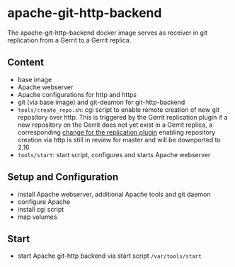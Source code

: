 # apache-git-http-backend

The apache-git-http-backend docker image serves as receiver in git replication
from a Gerrit to a Gerrit replica.

## Content

* base image
* Apache webserver
* Apache configurations for http and https
* git (via base image) and git-deamon for git-http-backend
* `tools/create_repo.sh`: cgi script to enable remote creation of new git
 repository over http. This is triggered by the Gerrit replication plugin
 if a new repository on the Gerrit does not yet exist in a Gerrit replica,
 a corresponding
 [change for the replication plugin](https://gerrit-review.googlesource.com/c/plugins/replication/+/199900)
 enabling repository creation via http is still in review for master and will be
 downported to 2.16
* `tools/start`: start script, configures and starts Apache
 webserver

## Setup and Configuration

* install Apache webserver, additional Apache tools and git daemon
* configure Apache
* install cgi script
* map volumes

## Start

* start Apache git-http backend via start script `/var/tools/start`
